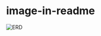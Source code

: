# image-in-readme

![ERD](https://github.com/kalareem/image-in-readme/assets/112489956/4b6e06ef-670b-46a8-bb11-3fda82b51090)
